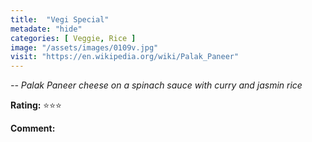 ```yaml
---
title:  "Vegi Special"
metadate: "hide"
categories: [ Veggie, Rice ]
image: "/assets/images/0109v.jpg"
visit: "https://en.wikipedia.org/wiki/Palak_Paneer"
---
```


_-- Palak Paneer cheese on a spinach sauce with curry and jasmin rice_

**Rating:** ⭐️⭐️⭐️  
  
**Comment:**

